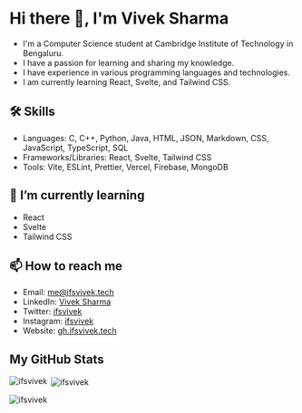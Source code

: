 # Hi there 👋, I'm Vivek Sharma

- I'm a Computer Science student at Cambridge Institute of Technology in Bengaluru.
- I have a passion for learning and sharing my knowledge.
- I have experience in various programming languages and technologies.
- I am currently learning React, Svelte, and Tailwind CSS.

## 🛠 Skills

- Languages: C, C++, Python, Java, HTML, JSON, Markdown, CSS, JavaScript, TypeScript, SQL
- Frameworks/Libraries: React, Svelte, Tailwind CSS
- Tools: Vite, ESLint, Prettier, Vercel, Firebase, MongoDB

## 🌱 I’m currently learning

- React
- Svelte
- Tailwind CSS

## 📫 How to reach me


- Email: [me@ifsvivek.tech](mailto:me@ifsvivek.tech)
- LinkedIn: <a href="https://www.linkedin.com/in/ifsvivek/" target="_blank">Vivek Sharma</a>
- Twitter: <a href="https://twitter.com/ifsvivek" target="_blank">ifsvivek</a>
- Instagram: <a href="https://www.instagram.com/ifsvivek/" target="_blank">ifsvivek</a>
- Website: <a href="https://gh.ifsvivek.tech" target="_blank">gh.ifsvivek.tech</a>


## My GitHub Stats


<p><img align="left" src="https://github-readme-stats.vercel.app/api/top-langs?username=ifsvivek&show_icons=true&locale=en&layout=compact"alt="ifsvivek" /></p>
<p> <img align="center" src="https://github-readme-stats.vercel.app/api?username=ifsvivek&show_icons=true&locale=en" alt="ifsvivek" /></p>
<p><img align="center" src="https://github-readme-streak-stats.herokuapp.com/?user=ifsvivek&" alt="ifsvivek" /></p>
